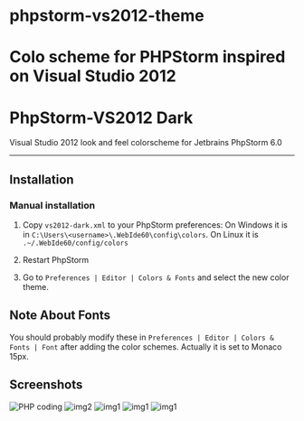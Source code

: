 phpstorm-vs2012-theme
=====================

Colo scheme for PHPStorm inspired on Visual Studio 2012 
=======
PhpStorm-VS2012 Dark
====================
Visual Studio 2012 look and feel colorscheme for Jetbrains PhpStorm 6.0

***

Installation
------------

### Manual installation

1.  Copy `vs2012-dark.xml` to your PhpStorm preferences:
On Windows it is in `C:\Users\<username>\.WebIde60\config\colors`.
On Linux it is `.~/.WebIde60/config/colors`

2. Restart PhpStorm

3. Go to `Preferences | Editor | Colors & Fonts` and select the new color theme.

Note About Fonts
-----------------
You should probably modify these in `Preferences | Editor | Colors & Fonts | Font` after adding the color schemes.
Actually it is set to Monaco 15px.

Screenshots
-----------------

![PHP coding](https://raw.github.com/ovidius72/phpstorm-vs2012-theme/master/img/img1.png)
![img2](https://raw.github.com/ovidius72/phpstorm-vs2012-theme/master/img/img2.png)
![img1](https://raw.github.com/ovidius72/phpstorm-vs2012-theme/master/img/img3.png)
![img1](https://raw.github.com/ovidius72/phpstorm-vs2012-theme/master/img/img4.png)
![img1](https://raw.github.com/ovidius72/phpstorm-vs2012-theme/master/img/img5.png)


